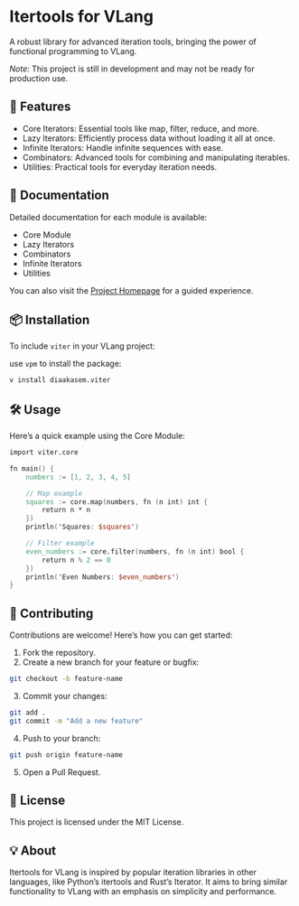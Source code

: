 # Itertools for VLang

A robust library for advanced iteration tools, bringing the power of functional programming to VLang.

_Note:_ This project is still in development and may not be ready for production use.

## 🚀 Features

- Core Iterators: Essential tools like map, filter, reduce, and more.
- Lazy Iterators: Efficiently process data without loading it all at once.
- Infinite Iterators: Handle infinite sequences with ease.
- Combinators: Advanced tools for combining and manipulating iterables.
- Utilities: Practical tools for everyday iteration needs.

## 📖 Documentation

Detailed documentation for each module is available:

- Core Module
- Lazy Iterators
- Combinators
- Infinite Iterators
- Utilities

You can also visit the [Project Homepage](https://diaakasem.github.io/viter) for a guided experience.

## 📦 Installation

To include `viter` in your VLang project:

use `vpm` to install the package:

```bash
v install diaakasem.viter
```

## 🛠️ Usage

Here’s a quick example using the Core Module:

```v
import viter.core

fn main() {
    numbers := [1, 2, 3, 4, 5]

    // Map example
    squares := core.map(numbers, fn (n int) int {
        return n * n
    })
    println('Squares: $squares')

    // Filter example
    even_numbers := core.filter(numbers, fn (n int) bool {
        return n % 2 == 0
    })
    println('Even Numbers: $even_numbers')
}
```

## 🤝 Contributing

Contributions are welcome! Here’s how you can get started:
1.	Fork the repository.
2.	Create a new branch for your feature or bugfix:

```bash
git checkout -b feature-name
```

3.	Commit your changes:

```bash
git add .
git commit -m "Add a new feature"
```

4.	Push to your branch:

```bash
git push origin feature-name
```

5.	Open a Pull Request.

## 📜 License

This project is licensed under the MIT License.

## 💡 About

Itertools for VLang is inspired by popular iteration libraries in other languages, like Python’s itertools and Rust’s Iterator. It aims to bring similar functionality to VLang with an emphasis on simplicity and performance.
